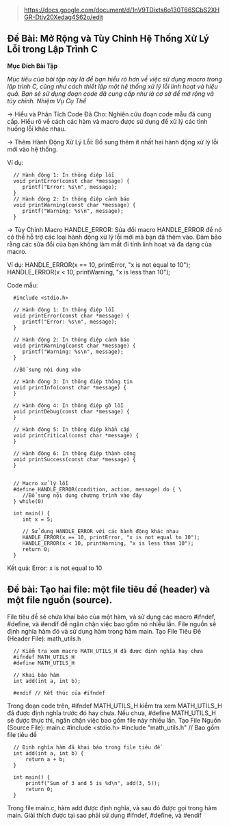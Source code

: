 > https://docs.google.com/document/d/1nV9TDixts6o130T66SCbS2XHGR-Dtiy20Xedag4S62o/edit

## Đề Bài: Mở Rộng và Tùy Chỉnh Hệ Thống Xử Lý Lỗi trong Lập Trình C
**Mục Đích Bài Tập**

*Mục tiêu của bài tập này là để bạn hiểu rõ hơn về việc sử dụng macro trong lập trình C, cũng như cách thiết lập một hệ thống xử lý lỗi linh hoạt và hiệu quả. Bạn sẽ sử dụng đoạn code đã cung cấp như là cơ sở để mở rộng và tùy chỉnh.
Nhiệm Vụ Cụ Thể*

-> Hiểu và Phân Tích Code Đã Cho:
Nghiên cứu đoạn code mẫu đã cung cấp. Hiểu rõ về cách các hàm và macro được sử dụng để xử lý các tình huống lỗi khác nhau.

-> Thêm Hành Động Xử Lý Lỗi:
Bổ sung thêm ít nhất hai hành động xử lý lỗi mới vào hệ thống. 

Ví dụ:

      // Hành động 1: In thông điệp lỗi
      void printError(const char *message) {
         printf("Error: %s\n", message);
      }
      // Hành động 2: In thông điệp cảnh báo
      void printWarning(const char *message) {
         printf("Warning: %s\n", message);
      }

-> Tùy Chỉnh Macro HANDLE_ERROR:
Sửa đổi macro HANDLE_ERROR để nó có thể hỗ trợ các loại hành động xử lý lỗi mới mà bạn đã thêm vào.
Đảm bảo rằng các sửa đổi của bạn không làm mất đi tính linh hoạt và đa dạng của macro.

Ví dụ:
      HANDLE_ERROR(x == 10, printError, "x is not equal to 10");
      HANDLE_ERROR(x < 10, printWarning, "x is less than 10");

Code mẫu:
	
      #include <stdio.h>
      
      // Hành động 1: In thông điệp lỗi
      void printError(const char *message) {
         printf("Error: %s\n", message);
      }
      
      // Hành động 2: In thông điệp cảnh báo
      void printWarning(const char *message) {
         printf("Warning: %s\n", message);
      }

      //Bổ sung nội dung vào
      
      // Hành động 3: In thông điệp thông tin
      void printInfo(const char *message) {
      }
      
      // Hành động 4: In thông điệp gỡ lỗi
      void printDebug(const char *message) {
      }
      
      // Hành động 5: In thông điệp khẩn cấp
      void printCritical(const char *message) {
      }

      // Hành động 6: In thông điệp thành công
      void printSuccess(const char *message) {
      }
      
      
      // Macro xử lý lỗi
      #define HANDLE_ERROR(condition, action, message) do { \
         //Bổ sung nội dung chương trình vào đây
      } while(0)

      int main() {
         int x = 5;
      
         // Sử dụng HANDLE_ERROR với các hành động khác nhau
         HANDLE_ERROR(x == 10, printError, "x is not equal to 10");
         HANDLE_ERROR(x < 10, printWarning, "x is less than 10");
         return 0;
      }

Kết quả: 
      Error: x is not equal to 10


## Đề bài: Tạo hai file: một file tiêu đề (header) và một file nguồn (source).
File tiêu đề sẽ chứa khai báo của một hàm, và sử dụng các macro #ifndef, #define, và #endif để ngăn chặn việc bao gồm nó nhiều lần. File nguồn sẽ định nghĩa hàm đó và sử dụng hàm trong hàm main.
Tạo File Tiêu Đề (Header File): math_utils.h

      // Kiểm tra xem macro MATH_UTILS_H đã được định nghĩa hay chưa
      #ifndef MATH_UTILS_H
      #define MATH_UTILS_H
      
      // Khai báo hàm
      int add(int a, int b);
      
      #endif // Kết thúc của #ifndef


Trong đoạn code trên, #ifndef MATH_UTILS_H kiểm tra xem MATH_UTILS_H đã được định nghĩa trước đó hay chưa. Nếu chưa, #define MATH_UTILS_H sẽ được thực thi, ngăn chặn việc bao gồm file này nhiều lần.
Tạo File Nguồn (Source File): main.c
      #include <stdio.h>
      #include "math_utils.h" // Bao gồm file tiêu đề
      
      // Định nghĩa hàm đã khai báo trong file tiêu đề
      int add(int a, int b) {
          return a + b;
      }
      
      int main() {
          printf("Sum of 3 and 5 is %d\n", add(3, 5));
          return 0;
      }


Trong file main.c, hàm add được định nghĩa, và sau đó được gọi trong hàm main.
Giải thích được tại sao phải sử dụng  #ifndef, #define, và #endif


